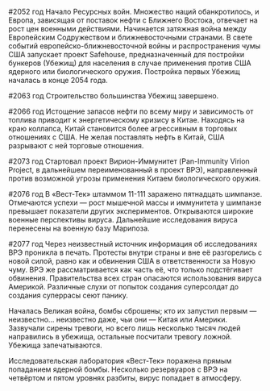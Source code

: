 #2052 год
Начало Ресурсных войн. Множество наций обанкротилось, и Европа, зависящая от поставок нефти с Ближнего Востока, отвечает на рост цен военными действиями. Начинается затяжная война между Европейским Содружеством и ближневосточными странами. В свете событий европейско-ближневосточной войны и распространения чумы США запускает проект Safehouse, предназначенный для постройки бункеров (Убежищ) для населения в случае применения против США ядерного или биологического оружия. Постройка первых Убежищ началась в конце 2054 года.

#2063 год
Строительство большинства Убежищ завершено.

#2066 год
Истощение запасов нефти по всему миру и зависимость от топлива приводит к энергетическому кризису в Китае. Находясь на краю коллапса, Китай становится более агрессивным в торговых отношениях с США. Не желая поставлять нефть в Китай, США разрывают с ней торговые отношения.

#2073 год
Стартовал проект Вирион-Иммунитет (Pan-Immunity Virion Project, в дальнейшем переименованный в проект ВРЭ), направленный против возможной угрозы применения Китаем биологического оружия.

#2076 год
В «Вест-Тек» штаммом 11-111 заражено пятнадцать шимпанзе. Отмечаются успехи — рост мышечной массы и иммунитета у шимпанзе превышает показатели других экспериментов. Открываются широкие военные перспективы вируса. Дальнейшие исследования вируса перенесены на военную базу Марипоза.

#2077 год
Через неизвестный источник информация об исследованиях ВРЭ проникла в печать. Протесты внутри страны и вне её разгорелись с новой силой, равно как и обвинения США в ответственности за Новую чуму. ВРЭ же рассматривается как часть её, что только подстёгивает обвинения. Правительства всех стран опасаются использования вируса Америкой. Различные слухи от попыток создания суперсолдат до создания суперрасы сеют панику.

Началась Великая война, бомбы сброшены; кто их запустил первым — неизвестно… неизвестно даже, чьи они — Китая или Америки. Зазвучали сирены тревоги, но всего лишь несколько тысяч людей направились в убежища, остальные посчитали тревогу ложной. Убежища запечатываются.

Исследовательская лаборатория «Вест-Тек» поражена прямым попаданием ядерной бомбы. Несколько резервуаров с ВРЭ на четвёртом и пятом уровнях разбиты, вирус попадает в атмосферу.
